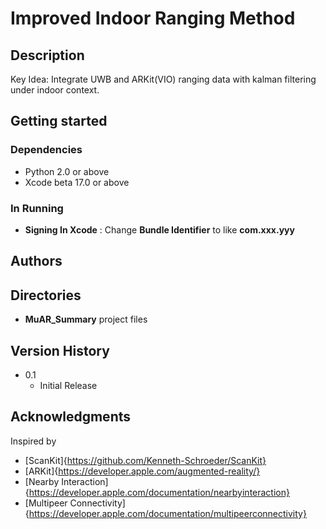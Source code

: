 # Improved Indoor Ranging Method
 
## Description
Key Idea: Integrate UWB and ARKit(VIO) ranging data with kalman filtering under indoor context.

## Getting started

### Dependencies
* Python 2.0 or above
* Xcode beta 17.0 or above

### In Running
* __Signing In Xcode__ : Change __Bundle Identifier__ to like __com.xxx.yyy__

## Authors

## Directories

* __MuAR_Summary__ project files

## Version History
* 0.1
    * Initial Release
 
## Acknowledgments
Inspired by
* [ScanKit]{https://github.com/Kenneth-Schroeder/ScanKit}
* [ARKit]{https://developer.apple.com/augmented-reality/}
* [Nearby Interaction]{https://developer.apple.com/documentation/nearbyinteraction}
* [Multipeer Connectivity]{https://developer.apple.com/documentation/multipeerconnectivity}
